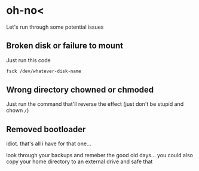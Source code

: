 # oh-no<

Let's run through some potential issues

## Broken disk or failure to mount

Just run this code

```sh
fsck /dev/whatever-disk-name
```

## Wrong directory chowned or chmoded

Just run the command that'll reverse the effect (just don't be stupid and chown `/`)

## Removed bootloader

idiot. that's all i have for that one...

look through your backups and remeber the good old days... you could also copy your home directory to an external drive and safe that
      
